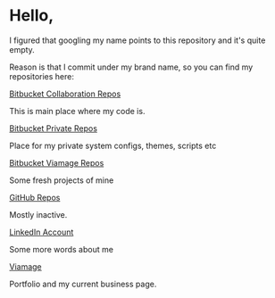# Hello,

I figured that googling my name points to this repository and it's quite empty.

Reason is that I commit under my brand name, so you can find my repositories here:

[Bitbucket Collaboration Repos](https://bitbucket.org/keiosdevs)

This is main place where my code is.

[Bitbucket Private Repos](https://bitbucket.org/keiosweb)

Place for my private system configs, themes, scripts etc

[Bitbucket Viamage Repos](https://bitbucket.org/viamage)

Some fresh projects of mine

[GitHub Repos](https://github.com/keiosweb)

Mostly inactive.

[LinkedIn Account](https://www.linkedin.com/in/jzych/)

Some more words about me

[Viamage](https://www.viamage.com)

Portfolio and my current business page.
